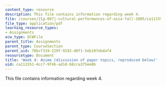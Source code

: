 ```yaml
---
content_type: resource
description: This file contains information regarding week 4.
file: /courses/21g-067j-cultural-performances-of-asia-fall-2005/ca1115514cc79f4bad1db8cca375ee8b_MIT21G_067JF05_dis_qs4.pdf
file_type: application/pdf
learning_resource_types:
- Assignments
ocw_type: OCWFile
parent_title: Assignments
parent_type: CourseSection
parent_uid: 78bcf319-229f-9192-d8f1-5eb107ebdaf4
resourcetype: Document
title: 'Week 4: Anime (discussion of paper topics, reproduced below)'
uid: ca111551-4cc7-9f4b-ad1d-b8cca375ee8b
---
```

This file contains information regarding week 4.

